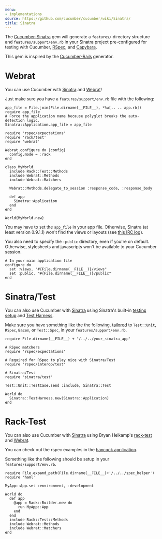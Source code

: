 ```yaml
---
menu:
- implementations
source: https://github.com/cucumber/cucumber/wiki/Sinatra/
title: Sinatra
---
```


The [Cucumber-Sinatra](https://github.com/bernd/cucumber-sinatra) gem will generate a `features/` directory structure and `features/support/env.rb` in your Sinatra project pre-configured for testing with Cucumber, [RSpec](https://github.com/dchelimsky/rspec), and [Capybara](https://github.com/jnicklas/capybara).

This gem is inspired by the [Cucumber-Rails](https://github.com/cucumber/cucumber-rails) generator.

# Webrat

You can use Cucumber with [Sinatra](https://github.com/sinatra/sinatra) and [Webrat](https://github.com/brynary/webrat/tree/master)!

Just make sure you have a `features/support/env.rb` file with the following:

```
app_file = File.join(File.dirname(__FILE__), *%w[.. .. app.rb])
require app_file
# Force the application name because polyglot breaks the auto-detection logic.
Sinatra::Application.app_file = app_file

require 'rspec/expectations'
require 'rack/test'
require 'webrat'

Webrat.configure do |config|
  config.mode = :rack
end

class MyWorld
  include Rack::Test::Methods
  include Webrat::Methods
  include Webrat::Matchers

  Webrat::Methods.delegate_to_session :response_code, :response_body

  def app
    Sinatra::Application
  end
end

World{MyWorld.new}
```

You may have to set the `app_file` in your app file. Otherwise, Sinatra (at least version 0.9.1.1) won't find the views or layouts (see [this IRC log](http://irclogger.com/sinatra/2009-05-08)).

You also need to specify the `:public` directory, even if you're on default. Otherwise, stylesheets and javascripts won't be available to your Cucumber session.

```
# In your main application file
configure do
  set :views, "#{File.dirname(__FILE__)}/views"
  set :public, "#{File.dirname(__FILE__)}/public"
end
```

# Sinatra/Test

You can also use Cucumber with [Sinatra](https://github.com/sinatra/sinatra) using Sinatra's built-in [testing setup](http://www.sinatrarb.com/testing.html) and [Test Harness](http://www.sinatrarb.com/testing.html#using_).

Make sure you have something like the the following, [tailored](http://www.sinatrarb.com/testing.html#frameworks) to `Test::Unit`, `RSpec`, `Bacon`, or `Test::Spec`, in your `features/support/env.rb`.

```
require File.dirname(__FILE__) + "/../../your_sinatra_app"

# RSpec matchers
require 'rspec/expectations'

# Required for RSpec to play nice with Sinatra/Test
require 'rspec/interop/test'

# Sinatra/Test
require 'sinatra/test'

Test::Unit::TestCase.send :include, Sinatra::Test

World do
  Sinatra::TestHarness.new(Sinatra::Application)
end
```

# Rack-Test

You can also use Cucumber with [Sinatra](https://github.com/sinatra/sinatra) using Bryan Helkamp's [rack-test](https://github.com/brynary/rack-test) and [Webrat](https://github.com/brynary/webrat).

You can check out the rspec examples in the [hancock application](https://github.com/atmos/hancock).

Something like the following should be setup in your `features/support/env.rb`.

```
require File.expand_path(File.dirname(__FILE__)+'/../../spec_helper')
require 'haml'

MyApp::App.set :environment, :development

World do
  def app
    @app = Rack::Builder.new do
      run MyApp::App
    end
  end
  include Rack::Test::Methods
  include Webrat::Methods
  include Webrat::Matchers
end
```
